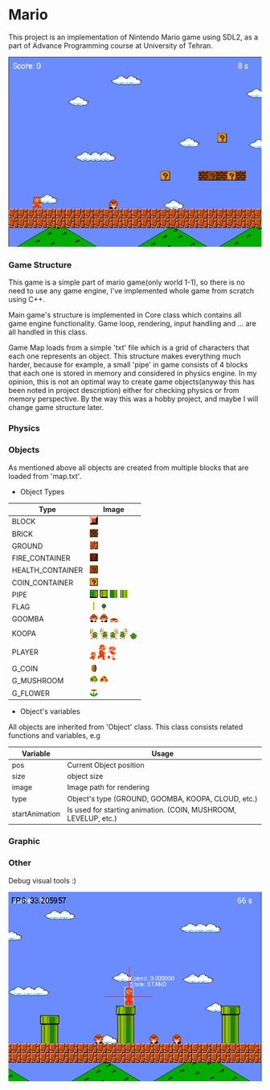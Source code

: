 # Mario
This project is an implementation of Nintendo Mario game using SDL2, as a part of Advance Programming course at University of Tehran.

![alt text](https://github.com/Phoenix-flame/Mario/blob/master/images/1.png?raw=true)


### Game Structure
This game is a simple part of mario game(only world 1-1), so there is no need to use any game engine, I've implemented whole game from scratch using C++.

Main game's structure is implemented in Core class which contains all game engine functionality.
Game loop, rendering, input handling and ... are all handled in this class.

Game Map loads from a simple 'txt' file which is a grid of characters that each one represents an object.
This structure makes everything much harder, because for example, a small 'pipe' in game consists of 4 blocks that each one is stored in memory and considered in physics engine.
In my opinion, this is not an optimal way to create game objects(anyway this has been noted in project description) either for checking physics or from memory perspective.
By the way this was a hobby project, and maybe I will change game structure later. 


### Physics


### Objects
As mentioned above all objects are created from multiple blocks that are loaded from 'map.txt'.

- Object Types

|Type| Image|
|--|--|
|BLOCK|![alt text](https://github.com/Phoenix-flame/Mario/blob/master/assets/sprites/objects/bricks_blocks/block.png)|
|BRICK|![alt text](https://github.com/Phoenix-flame/Mario/blob/master/assets/sprites/objects/bricks_blocks/brick.png)|
|GROUND|![alt text](https://github.com/Phoenix-flame/Mario/blob/master/assets/sprites/objects/bricks_blocks/clay.png)|
|FIRE_CONTAINER|![alt text](https://github.com/Phoenix-flame/Mario/blob/master/assets/sprites/objects/bricks_blocks/question-3.png)|
|HEALTH_CONTAINER|![alt text](https://github.com/Phoenix-flame/Mario/blob/master/assets/sprites/objects/bricks_blocks/question-2.png)|
|COIN_CONTAINER|![alt text](https://github.com/Phoenix-flame/Mario/blob/master/assets/sprites/objects/bricks_blocks/question-1.png)|
|PIPE|![alt text](https://github.com/Phoenix-flame/Mario/blob/master/assets/sprites/objects/pipe/head-right.png) ![alt text](https://github.com/Phoenix-flame/Mario/blob/master/assets/sprites/objects/pipe/head-left.png) ![alt text](https://github.com/Phoenix-flame/Mario/blob/master/assets/sprites/objects/pipe/right.png) ![alt text](https://github.com/Phoenix-flame/Mario/blob/master/assets/sprites/objects/pipe/left.png)|
|FLAG|![alt text](https://github.com/Phoenix-flame/Mario/blob/master/assets/sprites/objects/flag/body.png) ![alt text](https://github.com/Phoenix-flame/Mario/blob/master/assets/sprites/objects/flag/head.png)|
|GOOMBA|![alt text](https://github.com/Phoenix-flame/Mario/blob/master/assets/sprites/enemies/little_goomba/walking-1.png) ![alt text](https://github.com/Phoenix-flame/Mario/blob/master/assets/sprites/enemies/little_goomba/walking-2.png) ![alt text](https://github.com/Phoenix-flame/Mario/blob/master/assets/sprites/enemies/little_goomba/dead.png)|
|KOOPA|![alt text](https://github.com/Phoenix-flame/Mario/blob/master/assets/sprites/enemies/koopa_troopa/walking-left-1.png) ![alt text](https://github.com/Phoenix-flame/Mario/blob/master/assets/sprites/enemies/koopa_troopa/walking-left-2.png) ![alt text](https://github.com/Phoenix-flame/Mario/blob/master/assets/sprites/enemies/koopa_troopa/walking-right-1.png) ![alt text](https://github.com/Phoenix-flame/Mario/blob/master/assets/sprites/enemies/koopa_troopa/walking-right-2.png) ![alt text](https://github.com/Phoenix-flame/Mario/blob/master/assets/sprites/enemies/koopa_troopa/dead.png)|
|PLAYER|![alt text](https://github.com/Phoenix-flame/Mario/blob/master/assets/sprites/mario/normal/walking-right-1.png) ![alt text](https://github.com/Phoenix-flame/Mario/blob/master/assets/sprites/mario/big/walking-right-1.png) ![alt text](https://github.com/Phoenix-flame/Mario/blob/master/assets/sprites/mario/white/walking-right-1.png)|
|G_COIN|![alt text](https://github.com/Phoenix-flame/Mario/blob/master/assets/sprites/objects/coin.png)|
|G_MUSHROOM|![alt text](https://github.com/Phoenix-flame/Mario/blob/master/assets/sprites/objects/mushroom/health.png) ![alt text](https://github.com/Phoenix-flame/Mario/blob/master/assets/sprites/objects/mushroom/red.png)|
|G_FLOWER|![alt text](https://github.com/Phoenix-flame/Mario/blob/master/assets/sprites/objects/flower.png)|

- Object's variables 

All objects are inherited from 'Object' class. This class consists related functions and variables, e.g

|Variable<Type>| Usage|
|--|--|
|pos<Point>| Current Object position|
|size<Point>| object size |
|image<String>| Image path for rendering|
|type<Type>| Object's type (GROUND, GOOMBA, KOOPA, CLOUD, etc.)|
|startAnimation<bool>| Is used for starting animation. (COIN, MUSHROOM, LEVELUP, etc.)|



### Graphic


### Other
Debug visual tools :)

![alt text](https://github.com/Phoenix-flame/Mario/blob/master/images/3.png?raw=true)
